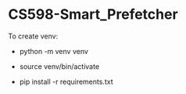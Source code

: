 # CS598-Smart_Prefetcher

To create venv:
- python -m venv venv

- source venv/bin/activate

- pip install -r requirements.txt



